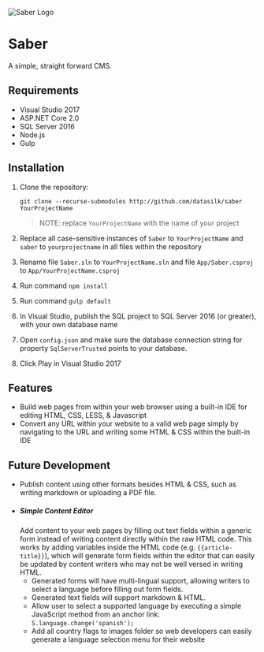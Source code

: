 ![Saber Logo](http://www.markentingh.com/projects/saber/logo.png)

# Saber

A simple, straight forward CMS.

## Requirements

* Visual Studio 2017
* ASP.NET Core 2.0
* SQL Server 2016
* Node.js
* Gulp

## Installation

1. Clone the repository:

    ```git clone --recurse-submodules http://github.com/datasilk/saber YourProjectName```

	> NOTE: replace `YourProjectName` with the name of your project

2. Replace all case-sensitive instances of `Saber` to `YourProjectName` and `saber` to `yourprojectname` in all files within the repository
3. Rename file `Saber.sln` to `YourProjectName.sln` and file `App/Saber.csproj` to `App/YourProjectName.csproj`
2. Run command ```npm install```
3. Run command ```gulp default```
4. In Visual Studio, publish the SQL project to SQL Server 2016 (or greater), with your own database name
5. Open `config.json` and make sure the database connection string for property `SqlServerTrusted` points to your database.
6. Click Play in Visual Studio 2017


## Features
* Build web pages from within your web browser using a built-in IDE for editing HTML, CSS, LESS, & Javascript
* Convert any URL within your website to a valid web page simply by navigating to the URL and writing some HTML & CSS within the built-in IDE

## Future Development
* Publish content using other formats besides HTML & CSS, such as writing markdown or uploading a PDF file.
* ##### Simple Content Editor
  Add content to your web pages by filling out text fields within a generic form instead of writing content directly within the raw HTML code.
  This works by adding variables inside the HTML code (e.g. `{{article-title}}`), which will generate form fields within the editor
  that can easily be updated by content writers who may not be well versed in writing HTML.
	* Generated forms will have multi-lingual support, allowing writers to select a language before filling out form fields. 
	* Generated text fields will support markdown & HTML.
	* Allow user to select a supported language by executing a simple JavaScript method from an anchor link: `S.language.change('spanish');`
	* Add all country flags to images folder so web developers can easily generate a language selection menu for their website